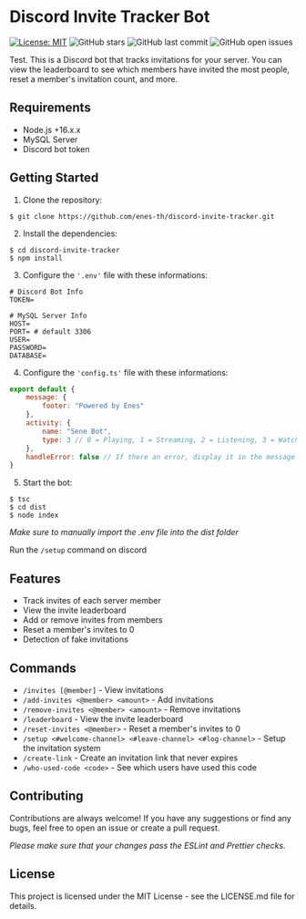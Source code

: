 # Discord Invite Tracker Bot
[![License: MIT](https://img.shields.io/badge/License-MIT-green.svg)](https://opensource.org/licenses/MIT)
![GitHub stars](https://img.shields.io/github/stars/enes-th/discord-invite-tracker?label=Stars)
![GitHub last commit](https://img.shields.io/github/last-commit/enes-th/discord-invite-tracker?label=Last%20Update)
![GitHub open issues](https://img.shields.io/github/issues/enes-th/discord-invite-tracker?label=Issues)

Test. This is a Discord bot that tracks invitations for your server. You can view the leaderboard to see which members have invited the most people, reset a member's invitation count, and more. 

## Requirements
* Node.js +16.x.x
* MySQL Server
* Discord bot token

## Getting Started

 1. Clone the repository:

```
$ git clone https://github.com/enes-th/discord-invite-tracker.git
```
 2. Install the dependencies: 
```
$ cd discord-invite-tracker
$ npm install
```
 3. Configure the `'.env'` file with these informations:
```
# Discord Bot Info
TOKEN=

# MySQL Server Info
HOST=
PORT= # default 3306
USER=
PASSWORD=
DATABASE=
```
 4. Configure the `'config.ts'` file with these informations:
```js
export default {
    message: {
        footer: "Powered by Enes"
    },
    activity: {
        name: "Sene Bot",
        type: 3 // 0 = Playing, 1 = Streaming, 2 = Listening, 3 = Watching, 4 = Custom, 5 = Competing
    },
    handleError: false // If there an error, display it in the message
}
```
 5. Start the bot:
```
$ tsc
$ cd dist
$ node index
```
_Make sure to manually import the .env file into the dist folder_

Run the `/setup` command on discord
## Features
* Track invites of each server member
* View the invite leaderboard
* Add or remove invites from members
* Reset a member's invites to 0
* Detection of fake invitations

## Commands
* `/invites [@member]` - View invitations
* `/add-invites <@member> <amount>` - Add invitations
* `/remove-invites <@member> <amount>` - Remove invitations
* `/leaderboard` - View the invite leaderboard
* `/reset-invites <@member>` - Reset a member's invites to 0
* `/setup <#welcome-channel> <#leave-channel> <#log-channel>` - Setup the invitation system
* `/create-link` - Create an invitation link that never expires
* `/who-used-code <code>` - See which users have used this code

## Contributing
Contributions are always welcome! If you have any suggestions or find any bugs, feel free to open an issue or create a pull request.

_Please make sure that your changes pass the ESLint and Prettier checks._

## License
This project is licensed under the MIT License - see the LICENSE.md file for details.
